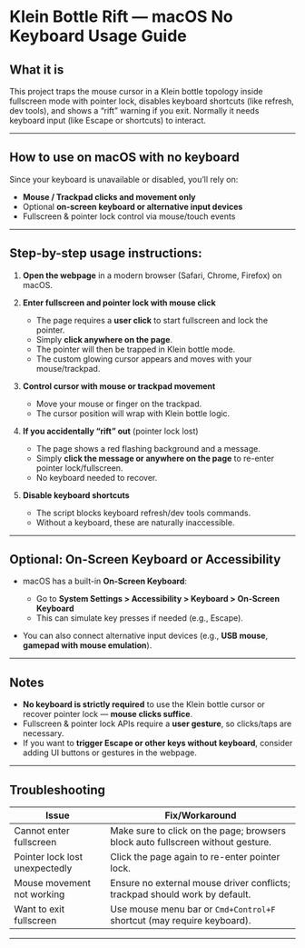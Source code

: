 # Klein Bottle Rift — macOS No Keyboard Usage Guide

## What it is

This project traps the mouse cursor in a Klein bottle topology inside fullscreen mode with pointer lock, disables keyboard shortcuts (like refresh, dev tools), and shows a “rift” warning if you exit. Normally it needs keyboard input (like Escape or shortcuts) to interact.

---

## How to use on macOS **with no keyboard**

Since your keyboard is unavailable or disabled, you’ll rely on:

- **Mouse / Trackpad clicks and movement only**
- Optional **on-screen keyboard or alternative input devices**
- Fullscreen & pointer lock control via mouse/touch events

---

## Step-by-step usage instructions:

1. **Open the webpage** in a modern browser (Safari, Chrome, Firefox) on macOS.

2. **Enter fullscreen and pointer lock with mouse click**  
   - The page requires a **user click** to start fullscreen and lock the pointer.  
   - Simply **click anywhere on the page**.  
   - The pointer will then be trapped in Klein bottle mode.  
   - The custom glowing cursor appears and moves with your mouse/trackpad.

3. **Control cursor with mouse or trackpad movement**  
   - Move your mouse or finger on the trackpad.  
   - The cursor position will wrap with Klein bottle logic.

4. **If you accidentally “rift” out** (pointer lock lost)  
   - The page shows a red flashing background and a message.  
   - Simply **click the message or anywhere on the page** to re-enter pointer lock/fullscreen.  
   - No keyboard needed to recover.

5. **Disable keyboard shortcuts**  
   - The script blocks keyboard refresh/dev tools commands.  
   - Without a keyboard, these are naturally inaccessible.

---

## Optional: On-Screen Keyboard or Accessibility

- macOS has a built-in **On-Screen Keyboard**:  
  - Go to **System Settings > Accessibility > Keyboard > On-Screen Keyboard**  
  - This can simulate key presses if needed (e.g., Escape).

- You can also connect alternative input devices (e.g., **USB mouse**, **gamepad with mouse emulation**).

---

## Notes

- **No keyboard is strictly required** to use the Klein bottle cursor or recover pointer lock — **mouse clicks suffice**.
- Fullscreen & pointer lock APIs require a **user gesture**, so clicks/taps are necessary.
- If you want to **trigger Escape or other keys without keyboard**, consider adding UI buttons or gestures in the webpage.

---

## Troubleshooting

| Issue                        | Fix/Workaround                                     |
|-----------------------------|---------------------------------------------------|
| Cannot enter fullscreen      | Make sure to click on the page; browsers block auto fullscreen without gesture. |
| Pointer lock lost unexpectedly | Click the page again to re-enter pointer lock.  |
| Mouse movement not working   | Ensure no external mouse driver conflicts; trackpad should work by default. |
| Want to exit fullscreen      | Use mouse menu bar or `Cmd+Control+F` shortcut (may require keyboard). |

---
